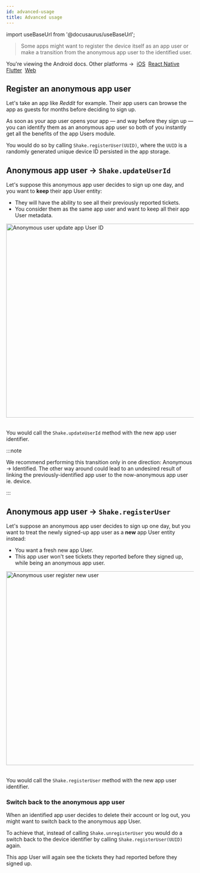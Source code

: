 ```yaml
---
id: advanced-usage
title: Advanced usage
---
```


import useBaseUrl from '@docusaurus/useBaseUrl';

> Some apps might want to register the device itself as an app user or make a transition from the anonymous
app user to the identified user.

<p class="p2 mt-40">You're viewing the Android docs. Other platforms →&nbsp;
<a href="/docs/ios/users/advanced-usage/">iOS</a>&nbsp;
<a href="/docs/react/users/advanced-usage/">React Native</a>&nbsp;
<a href="/docs/flutter/users/advanced-usage/">Flutter</a>&nbsp;
<a href="/docs/web/users/advanced-usage/">Web</a>&nbsp;
</p>

## Register an anonymous app user

Let's take an app like _Reddit_ for example. Their app users can browse the app as guests for months before deciding to sign up.

As soon as your app user opens your app — and way before they sign up — you can identify them as an anonymous app user so both of you instantly get all the benefits of the app Users module.

You would do so by calling `Shake.registerUser(UUID)`, where the `UUID` is a randomly generated unique device ID persisted in the app storage.


## Anonymous app user → `Shake.updateUserId`

Let's suppose this anonymous app user decides to sign up one day, and you want to **keep** their app User entity:
* They will have the ability to see all their previously reported tickets.
* You consider them as the same app user and want to keep all their app User metadata.

<table class="media-container mt-50 mb-50">
<img
  alt="Anonymous user update app User ID"
  width="520"
  src={useBaseUrl('screens/anonymous-user-update-user-id.svg')}
/>
</table>

You would call the `Shake.updateUserId` method with the new app user identifier.

:::note

We recommend performing this transition only in one direction: Anonymous → Identified.
The other way around could lead to an undesired result of linking the previously-identified app user to the
now-anonymous app user ie. device.

:::


## Anonymous app user → `Shake.registerUser`

Let's suppose an anonymous app user decides to sign up one day, but you want to treat the newly signed-up app user as a **new** app User entity instead:
* You want a fresh new app User.
* This app user won't see tickets they reported before they signed up, while being an anonymous app user.

<table class="media-container mt-50 mb-50">
<img
  alt="Anonymous user register new user"
  width="520"
  src={useBaseUrl('screens/anonymous-register-user.svg')}
/>
</table>

You would call the `Shake.registerUser` method with the new app user identifier.

### Switch back to the anonymous app user

When an identified app user decides to delete their account or log out, you might want to switch back to the anonymous app User.

To achieve that, instead of calling `Shake.unregisterUser`
you would do a switch back to the device identifier by calling 
`Shake.registerUser(UUID)` again.

This app User will again see the tickets they had reported before they signed up.
